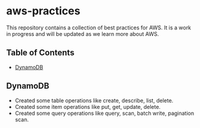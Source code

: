 # aws-practices

This repository contains a collection of best practices for AWS. It is a work in
progress and will be updated as we learn more about AWS.

## Table of Contents

- [DynamoDB](#dynamodb)

## DynamoDB

- Created some table operations like create, describe, list, delete.
- Created some item operations like put, get, update, delete.
- Created some query operations like query, scan, batch write, pagination scan.
